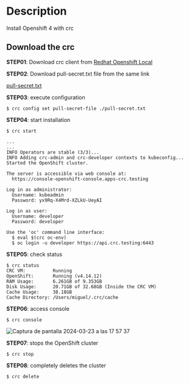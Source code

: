 # Description
Install Openshift 4 with crc

## Download the crc

**STEP01**: Download crc client from [Redhat Openshift Local](https://console.redhat.com/openshift/create/local)

**STEP02**: Download pull-secret.txt file from the same link

[pull-secret.txt](https://github.com/masalinas/doc_openshift4/files/14732976/pull-secret.txt)

**STEP03**: execute configuration

```
$ crc config set pull-secret-file ./pull-secret.txt
```

**STEP04**: start installation

```
$ crc start

...
...
INFO Operators are stable (3/3)...                
INFO Adding crc-admin and crc-developer contexts to kubeconfig... 
Started the OpenShift cluster.

The server is accessible via web console at:
  https://console-openshift-console.apps-crc.testing

Log in as administrator:
  Username: kubeadmin
  Password: yx9Rq-X4Mrd-XZLkU-UeyAI

Log in as user:
  Username: developer
  Password: developer

Use the 'oc' command line interface:
  $ eval $(crc oc-env)
  $ oc login -u developer https://api.crc.testing:6443
```

**STEP05**: check status

```
$ crc status
CRC VM:          Running
OpenShift:       Running (v4.14.12)
RAM Usage:       6.261GB of 9.353GB
Disk Usage:      20.71GB of 32.68GB (Inside the CRC VM)
Cache Usage:     38.18GB
Cache Directory: /Users/miguel/.crc/cache
```

**STEP06**: access console

```
$ crc console
```

![Captura de pantalla 2024-03-23 a las 17 57 37](https://github.com/masalinas/doc_openshift4/assets/1216181/e313e583-b67e-4ca5-8960-ed10d936c24a)

**STEP07**: stops the OpenShift cluster

```
$ crc stop 
```

**STEP08**: completely deletes the cluster

```
$ crc delete 
```
